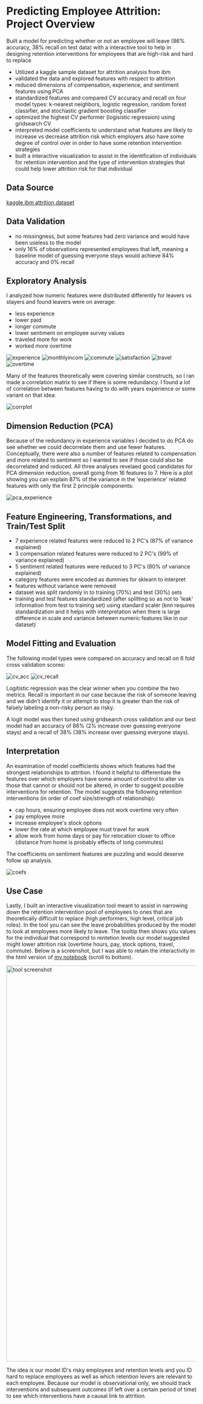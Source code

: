 # Predicting Employee Attrition: Project Overview

Built a model for predicting whether or not an employee will leave (86% accuracy, 38% recall on test data) with a interactive tool to help in designing retention interventions for employees that are high-risk and hard to replace
- Utilized a kaggle sample dataset for attrition analysis from ibm
- validated the data and explored features with respect to attrition
- reduced dimensions of compensation, experience, and sentiment features using PCA
- standardized features and compared CV accuracy and recall on four model types: k-nearest neighbors, logistic regression, random forest classifier, and stochastic gradient boosting classifier
- optimized the highest CV performer (logisistic regression) using gridsearch CV
- interpreted model coefficients to understand what features are likely to increase vs decrease attrition risk which employers also have some degree of control over in order to have some retention intervention strategies
- built a interactive visualization to assist in the identification of individuals for retention intervention and the type of intervention strategies that could help lower attrition risk for that individual


## Data Source

[kaggle ibm attrition dataset](https://www.kaggle.com/datasets/yasserh/ibm-attrition-dataset)

## Data Validation

- no missingness, but some features had zero variance and would have been useless to the model
- only 16% of observations represented employees that left, meaning a baseline model of guessing everyone stays would achieve 84% accuracy and 0% recall

## Exploratory Analysis

I analyzed how numeric features were distributed differently for leavers vs stayers and found leavers were on average:
- less experience
- lower paid
- longer commute
- lower sentiment on employee survey values
- traveled more for work
- worked more overtime

![experience](https://github.com/user-attachments/assets/0a724794-0019-4741-9480-c6bd1215fa6f)
![monthlyincom](https://github.com/user-attachments/assets/68d77d95-a119-47eb-ae38-14604ac1e794)
![commute](https://github.com/user-attachments/assets/7ca1732e-9fc1-4a66-a536-85350ab4f19b)
![satisfaction](https://github.com/user-attachments/assets/5d0d8282-9d9b-474c-ba8d-5b9246d48885)
![travel](https://github.com/user-attachments/assets/1c99dc6a-6d6b-44d7-9990-f2c5e388f04b)
![overtime](https://github.com/user-attachments/assets/16f9b863-6927-4ebd-83fe-5f38ad11e020)

Many of the features theoretically were covering similar constructs, so I ran made a correlation matrix to see if there is some redundancy. I found a lot of correlation between features having to do with years experience or some variant on that idea:

![corrplot](https://github.com/user-attachments/assets/5b883db4-12c1-4e77-b957-167f47ecb603)

## Dimension Reduction (PCA)

Because of the redundancy in experience variables I decided to do PCA do see whether we could decorrelate them and use fewer features. Conceptually, there were also a number of features related to compensation and more related to sentiment so I wanted to see if those could also be decorrelated and reduced. All three analyses revelaed good candidates for PCA dimension reduction, overall going from 16 features to 7. Here is a plot showing you can explain 87% of the variance in the 'experience' related features with only the first 2 principle components:

![pca_experience](https://github.com/user-attachments/assets/95b98edc-d142-424f-9a32-64e602b97ee2)

## Feature Engineering, Transformations, and Train/Test Split

- 7 experience related features were reduced to 2 PC's (87% of variance explained)
- 3 compensation related features were reduced to 2 PC's (99% of variance explained)
- 5 sentiment related features were reduced to 3 PC's (80% of variance explained)
- category features were encoded as dummies for sklearn to interpret
- features without variance were removed
- dataset was split randomly in to training (70%) and test (30%) sets
- training and test features standardized (after splitting so as not to 'leak' information from test to training set) using standard scaler (knn requires standardization and it helps with interpretation when there is large difference in scale and variance between numeric features like in our dataset)

## Model Fitting and Evaluation

The following model types were compared on accuracy and recall on 6 fold cross validation scores:

![cv_acc](https://github.com/user-attachments/assets/de175105-6f7d-42d8-8362-5c7272300af6)
![cv_recall](https://github.com/user-attachments/assets/36f4fad8-ccd5-40a4-8685-b0d800b97751)

Logitistic regression was the clear winner when you combine the two metrics. Recall is important in our case because the risk of someone leaving and we didn't identify it or attempt to stop it is greater than the risk of falsely labeling a non-risky person as risky.

A logit model was then tuned using gridsearch cross validation and our best model had an accuracy of 86% (2% increase over guessing everyone stays) and a recall of 38% (38% increase over guessing everyone stays).

## Interpretation

An examination of model coefficients shows which features had the strongest relationships to attrition. I found it helpful to differentiate the features over which employers have some amount of control to alter vs those that cannot or should not be altered, in order to suggest possible interventions for retention. The model suggests the following retention interventions (in order of coef size/strength of relationship):

- cap hours, ensuring employee does not work overtime very often
- pay employee more
- increase employee's stock options
- lower the rate at which employee must travel for work
- allow work from home days or pay for relocation closer to office (distance from home is probably effects of long commutes)

The coefficients on sentiment features are puzzling and would deserve follow up analysis.

![coefs](https://github.com/user-attachments/assets/730444d7-7003-4868-acd0-6339e5e09c12)

## Use Case

Lastly, I built an interactive visualization tool meant to assist in narrowing down the retention intervention pool of employees to ones that are theoretically difficult to replace (high performers, high level, critical job roles). In the tool you can see the leave probabilities produced by the model to look at employees more likely to leave. The tooltip then shows you values for the individual that correspond to rentetion levels our model suggested might lower attrition risk (overtime hours, pay, stock options, travel, commute). Below is a screenshot, but I was able to retain the interactivity in the html version of [my notebook]() (scroll to bottom).

<img width="1044" alt="tool screenshot" src="https://github.com/user-attachments/assets/2ad783ce-566e-4f12-a739-5e814e11111e">

The idea is our model ID's risky employees and retention levels and you ID hard to replace employees as well as which retention levers are relevant to each employee. Because our model is observational only, we should track interventions and subsequent outcomes (if left over a certain period of time) to see which interventions have a causal link to attrition.
